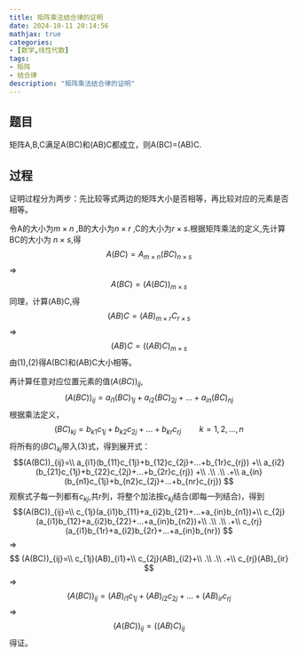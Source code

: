 ```yaml
---
title: 矩阵乘法结合律的证明
date: 2024-10-11 20:14:56
mathjax: true
categories:
- [数学,线性代数]
tags:
- 矩阵
- 结合律
description: "矩阵乘法结合律的证明"
---
```


## 题目

矩阵A,B,C满足A(BC)和(AB)C都成立，则A(BC)=(AB)C.

## 过程

证明过程分为两步：先比较等式两边的矩阵大小是否相等，再比较对应的元素是否相等。

令A的大小为$m \times n$ ,B的大小为$n \times r$ ,C的大小为$r \times s$.根据矩阵乘法的定义,先计算BC的大小为 $n \times s$,得
$$A(BC) = A_{m\times n}(BC)_{n \times s}$$
=>
$$ A(BC)=(A(BC))_{m \times s} \tag{1}$$
同理，计算(AB)C,得
$$(AB)C = (AB)_{m \times r}C_{r \times s}$$
=>
$$(AB)C=((AB)C)_{m \times s}    \tag{2}$$
由(1),(2)得A(BC)和(AB)C大小相等。

再计算任意对应位置元素的值$(A(BC))_{ij}$,
$$(A(BC))_{ij}=a_{i1}(BC)_{1j}+a_{i2}(BC)_{2j}+...+a_{in}(BC)_{nj}  \tag{3}$$
根据乘法定义，
$$(BC)_{kj}=b_{k1}c_{1j}+b_{k2}c_{2j}+...+b_{kr}c_{rj} \quad\quad k=1,2,...,n$$
将所有的$(BC)_{kj}$带入(3)式，得到展开式：
$$(A(BC))_{ij}=\\
a_{i1}(b_{11}c_{1j}+b_{12}c_{2j}+...+b_{1r}c_{rj}) +\\
a_{i2}(b_{21}c_{1j}+b_{22}c_{2j}+...+b_{2r}c_{rj}) +\\
.\\
.\\
.+\\
a_{in}(b_{n1}c_{1j}+b_{n2}c_{2j}+...+b_{nr}c_{rj})
$$
观察式子每一列都有$c_{kj}$,共r列，将整个加法按$c_{kj}$结合(即每一列结合)，得到
$$(A(BC))_{ij}=\\
c_{1j}(a_{i1}b_{11}+a_{i2}b_{21}+...+a_{in}b_{n1})+\\
c_{2j}(a_{i1}b_{12}+a_{i2}b_{22}+...+a_{in}b_{n2})+\\
.\\
.\\
.+\\
c_{rj}(a_{i1}b_{1r}+a_{i2}b_{2r}+...+a_{in}b_{nr})
$$
=>
$$
(A(BC))_{ij}=\\
c_{1j}(AB)_{i1}+\\
c_{2j}(AB)_{i2}+\\
.\\
.\\
.+\\
c_{rj}(AB)_{ir}
$$
=>
$$(A(BC))_{ij}=(AB)_{i1}c_{1j}+(AB)_{i2}c_{2j}+...+(AB)_{ir}c_{rj}$$
=>
$$ (A(BC))_{ij}=((AB)C)_{ij}$$
得证。
